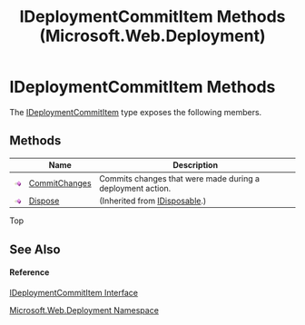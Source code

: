 ﻿---
title: IDeploymentCommitItem Methods (Microsoft.Web.Deployment)
TOCTitle: IDeploymentCommitItem Methods
ms:assetid: Methods.T:Microsoft.Web.Deployment.IDeploymentCommitItem
ms:mtpsurl: https://msdn.microsoft.com/en-us/library/microsoft.web.deployment.ideploymentcommititem_methods(v=VS.90)
ms:contentKeyID: 20209100
ms.date: 05/02/2012
mtps_version: v=VS.90
---

# IDeploymentCommitItem Methods

The [IDeploymentCommitItem](ideploymentcommititem-interface-microsoft-web-deployment.md) type exposes the following members.

## Methods

<table>
<thead>
<tr class="header">
<th> </th>
<th>Name</th>
<th>Description</th>
</tr>
</thead>
<tbody>
<tr class="odd">
<td><img src="images/Dd565996.pubmethod(en-us,VS.90).gif" title="Public method" alt="Public method" /></td>
<td><a href="ideploymentcommititem-commitchanges-method-microsoft-web-deployment.md">CommitChanges</a></td>
<td>Commits changes that were made during a deployment action.</td>
</tr>
<tr class="even">
<td><img src="images/Dd565996.pubmethod(en-us,VS.90).gif" title="Public method" alt="Public method" /></td>
<td><a href="https://msdn.microsoft.com/en-us/library/es4s3w1d(v=vs.90)">Dispose</a></td>
<td>(Inherited from <a href="https://msdn.microsoft.com/en-us/library/aax125c9(v=vs.90)">IDisposable</a>.)</td>
</tr>
</tbody>
</table>


Top

## See Also

#### Reference

[IDeploymentCommitItem Interface](ideploymentcommititem-interface-microsoft-web-deployment.md)

[Microsoft.Web.Deployment Namespace](microsoft-web-deployment-namespace.md)

